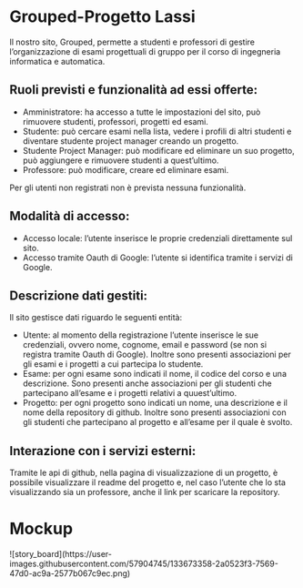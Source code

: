 <h1> Grouped-Progetto Lassi</h1>
Il nostro sito, Grouped, permette a studenti e professori  di gestire l’organizzazione di esami progettuali di gruppo per il corso di ingegneria informatica e automatica.



<h2> Ruoli previsti e funzionalità ad essi offerte: </h2>
<ul>
    <li> Amministratore: ha accesso a tutte le impostazioni del sito, può rimuovere studenti, professori, progetti ed esami. </li>
    <li> Studente: può cercare esami nella lista, vedere i profili di altri studenti e diventare studente project manager creando un progetto. </li>
    <li> Studente Project Manager: può modificare ed eliminare un suo progetto, può aggiungere e rimuovere studenti a quest’ultimo. </li>
    <li> Professore: può modificare, creare ed eliminare esami.
</ul>
Per gli utenti non registrati non è prevista nessuna funzionalità.

<h2> Modalità di accesso: </h2>
<ul>
    <li> Accesso locale: l’utente inserisce le proprie credenziali direttamente sul sito.</li>
    <li> Accesso tramite Oauth di Google: l’utente si identifica tramite i servizi di Google.</li>
</ul>
<h2> Descrizione dati gestiti: </h2>
Il sito gestisce dati riguardo le seguenti entità:
<ul>
    <li> Utente: al momento della registrazione l’utente inserisce le sue credenziali, ovvero nome, cognome, email e password (se non si registra tramite Oauth di Google). Inoltre sono presenti associazioni per gli esami e i progetti a cui partecipa lo studente. </li> 
    <li> Esame: per ogni esame sono indicati il nome, il codice del corso e una descrizione. Sono presenti anche associazioni per gli studenti che partecipano all’esame e i progetti relativi a quuest’ultimo.</li>
    <li> Progetto: per ogni progetto sono indicati un nome, una descrizione e il nome della repository di github. Inoltre sono presenti associazioni con gli studenti che partecipano al progetto e all’esame per il quale è svolto. </li>
</ul>
<h2> Interazione con i servizi esterni: </h2>
Tramite le api di github, nella pagina di visualizzazione di un progetto, è possibile visualizzare il readme del progetto e, nel caso l’utente che lo sta visualizzando sia un professore, anche il link per scaricare la repository.

<h1> Mockup </h1>
![story_board](https://user-images.githubusercontent.com/57904745/133673358-2a0523f3-7569-47d0-ac9a-2577b067c9ec.png)
